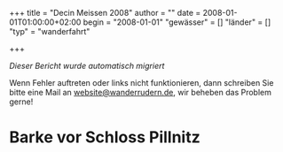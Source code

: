 +++
title = "Decin Meissen 2008"
author = ""
date = 2008-01-01T01:00:00+02:00
begin = "2008-01-01"
"gewässer" = []
"länder" = []
"typ" = "wanderfahrt"

+++


*Dieser Bericht wurde automatisch migriert*

Wenn Fehler auftreten oder links nicht funktionieren, dann schreiben Sie bitte eine Mail an website@wanderrudern.de, wir beheben das Problem gerne!



# Barke vor Schloss Pillnitz


